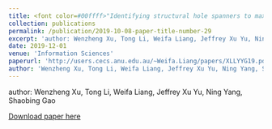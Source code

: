 ```yaml
---
title: <font color=#00ffff>"Identifying structural hole spanners to maximally block information propagation"</font>
collection: publications
permalink: /publication/2019-10-08-paper-title-number-29
excerpt: 'author: Wenzheng Xu, Tong Li, Weifa Liang, Jeffrey Xu Yu, Ning Yang, Shaobing Gao'
date: 2019-12-01
venue: 'Information Sciences'
paperurl: 'http://users.cecs.anu.edu.au/~Weifa.Liang/papers/XLLYYG19.pdf'
author: 'Wenzheng Xu, Tong Li, Weifa Liang, Jeffrey Xu Yu, Ning Yang, Shaobing Gao'
---
```


author: Wenzheng Xu, Tong Li, Weifa Liang, Jeffrey Xu Yu, Ning Yang, Shaobing Gao

[Download paper here](http://users.cecs.anu.edu.au/~Weifa.Liang/papers/XLLYYG19.pdf)

